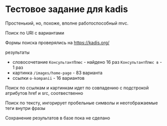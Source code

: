 # Тестовое задание для kadis

Простенький, но, похоже, вполне работоспособный mvc.

Поиск по URI с вариантами

Формы поиска проверялись на https://kadis.org/

результаты

- словосочетание `КонсультантПлюс` - найдено 16 раз `КонсультантПлюс в` - 1 раз
- картинка `/images/home-page` - 83 варианта
- ссылки `o-kompanii` - 16 вариантов

Поиск по ссылкам и картинкам идет по совпадению с подстрокой атрибутов href и src, соотвественно

Поиск по тексту, ингорирует пробельные символы и неотображаемые теги внутри фразы

Сохранение результатов в базе пока не сделано
